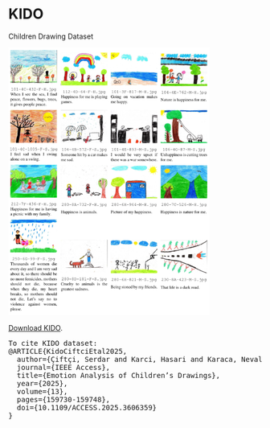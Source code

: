 # KIDO
Children Drawing Dataset

<img src="KIDO.png" alt="KIDO Sample Images" width="400"/>

[Download KIDO](https://drive.google.com/file/d/1Ip5HI3kqnZ0Lpc0jQKxl30IjHmksqkrf/view?usp=sharing).

<pre>
To cite KIDO dataset:
@ARTICLE{KidoCiftciEtal2025,
  author={Çiftçi, Serdar and Karci, Hasari and Karaca, Neval and Söylemez, Büşra and Koçakoğlu, Halil},
  journal={IEEE Access}, 
  title={Emotion Analysis of Children’s Drawings}, 
  year={2025},
  volume={13},
  pages={159730-159748},
  doi={10.1109/ACCESS.2025.3606359}
}
</pre>
